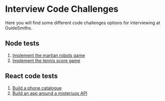 # Interview Code Challenges
Here you will find some different code challenges options for interviewing at GuideSmiths.

## Node tests
1. [Implement the martian robots game](/node/martian-robots/instructions.md)
2.  [Implement the tennis score game](/node/tennis-score/instructions.md)

## React code tests
1. [Build a phone catalogue](/react/phone-catalogue/instructions.md)
2. [Build an app around a misteriuos API](/react/misterious-api/instructions.md)
